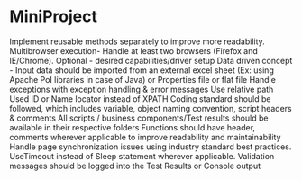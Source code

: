 # MiniProject
Implement reusable methods separately to improve more readability.
Multibrowser execution- Handle at least two browsers (Firefox and IE/Chrome). Optional - desired capabilities/driver setup
Data driven concept - Input data should be imported from an external excel sheet (Ex: using Apache PoI libraries in case of Java) or Properties file or flat file
Handle exceptions with exception handling & error messages
Use relative path
Used ID or Name locator instead of XPATH
Coding standard should be followed, which includes variable, object naming convention, script headers & comments
All scripts / business components/Test results should be available in their respective folders
Functions should have header, comments wherever applicable to improve readability and maintainability
Handle page synchronization issues using industry standard best practices. UseTimeout instead of Sleep statement wherever applicable.
Validation messages should be logged into the Test Results or Console output
